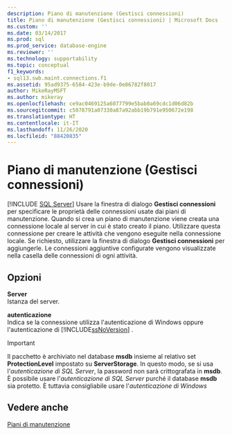 ```yaml
---
description: Piano di manutenzione (Gestisci connessioni)
title: Piano di manutenzione (Gestisci connessioni) | Microsoft Docs
ms.custom: ''
ms.date: 03/14/2017
ms.prod: sql
ms.prod_service: database-engine
ms.reviewer: ''
ms.technology: supportability
ms.topic: conceptual
f1_keywords:
- sql13.swb.maint.connections.f1
ms.assetid: 95ad9375-6584-423e-b9de-0e86782f8017
author: MikeRayMSFT
ms.author: mikeray
ms.openlocfilehash: ce9ac0469125a6077799e5bab0a69cdc1d06d82b
ms.sourcegitcommit: c5078791a07330a87a92abb19b791e950672e198
ms.translationtype: HT
ms.contentlocale: it-IT
ms.lasthandoff: 11/26/2020
ms.locfileid: "88420835"
---
```

# <a name="maintenance-plan-manage-connections"></a>Piano di manutenzione (Gestisci connessioni)
 [!INCLUDE [SQL Server](../../includes/applies-to-version/sqlserver.md)]
   Usare la finestra di dialogo **Gestisci connessioni** per specificare le proprietà delle connessioni usate dai piani di manutenzione. Quando si crea un piano di manutenzione viene creata una connessione locale al server in cui è stato creato il piano. Utilizzare questa connessione per creare le attività che vengono eseguite nella connessione locale. Se richiesto, utilizzare la finestra di dialogo **Gestisci connessioni** per aggiungerle. Le connessioni aggiuntive configurate vengono visualizzate nella casella delle connessioni di ogni attività.  
  
## <a name="options"></a>Opzioni  
 **Server**  
 Istanza del server.  
  
 **autenticazione**  
 Indica se la connessione utilizza l'autenticazione di Windows oppure l'autenticazione di [!INCLUDE[ssNoVersion](../../includes/ssnoversion-md.md)] .  

> [!IMPORTANT]  
> Il pacchetto è archiviato nel database **msdb** insieme al relativo set **ProtectionLevel** impostato su **ServerStorage**. In questo modo, se si usa l'*autenticazione di SQL Server*, la password non sarà crittografata in **msdb**. È possibile usare l'*autenticazione di SQL Server* purché il database **msdb** sia protetto. È tuttavia consigliabile usare l'*autenticazione di Windows*

## <a name="see-also"></a>Vedere anche  
 [Piani di manutenzione](../../relational-databases/maintenance-plans/maintenance-plans.md)  
  
  
